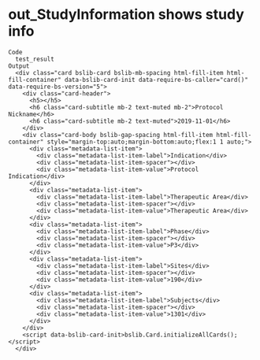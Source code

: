 # out_StudyInformation shows study info

    Code
      test_result
    Output
      <div class="card bslib-card bslib-mb-spacing html-fill-item html-fill-container" data-bslib-card-init data-require-bs-caller="card()" data-require-bs-version="5">
        <div class="card-header">
          <h5></h5>
          <h6 class="card-subtitle mb-2 text-muted mb-2">Protocol Nickname</h6>
          <h6 class="card-subtitle mb-2 text-muted">2019-11-01</h6>
        </div>
        <div class="card-body bslib-gap-spacing html-fill-item html-fill-container" style="margin-top:auto;margin-bottom:auto;flex:1 1 auto;">
          <div class="metadata-list-item">
            <div class="metadata-list-item-label">Indication</div>
            <div class="metadata-list-item-spacer"></div>
            <div class="metadata-list-item-value">Protocol Indication</div>
          </div>
          <div class="metadata-list-item">
            <div class="metadata-list-item-label">Therapeutic Area</div>
            <div class="metadata-list-item-spacer"></div>
            <div class="metadata-list-item-value">Therapeutic Area</div>
          </div>
          <div class="metadata-list-item">
            <div class="metadata-list-item-label">Phase</div>
            <div class="metadata-list-item-spacer"></div>
            <div class="metadata-list-item-value">P3</div>
          </div>
          <div class="metadata-list-item">
            <div class="metadata-list-item-label">Sites</div>
            <div class="metadata-list-item-spacer"></div>
            <div class="metadata-list-item-value">190</div>
          </div>
          <div class="metadata-list-item">
            <div class="metadata-list-item-label">Subjects</div>
            <div class="metadata-list-item-spacer"></div>
            <div class="metadata-list-item-value">1301</div>
          </div>
        </div>
        <script data-bslib-card-init>bslib.Card.initializeAllCards();</script>
      </div>

